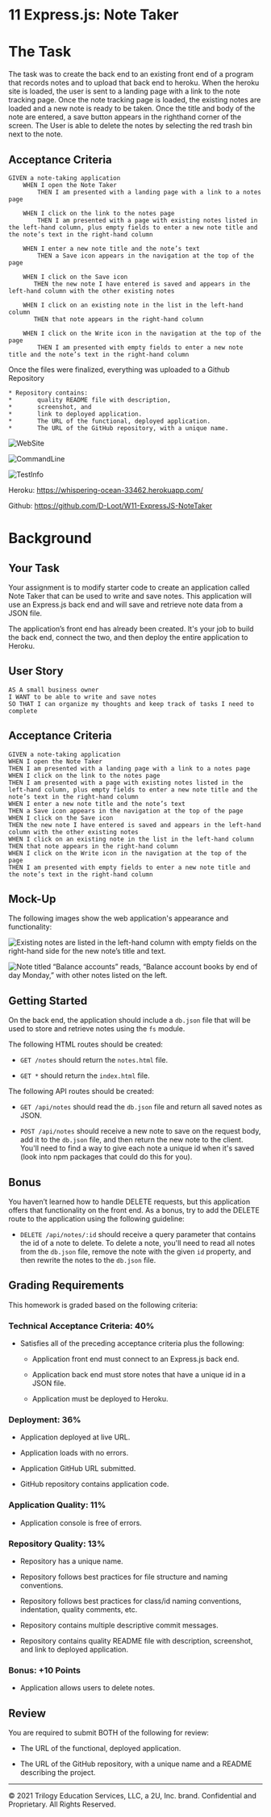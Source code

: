 # 11 Express.js: Note Taker

# The Task

The task was to create the back end to an existing front end of a program that records notes and to upload that back end to heroku. When the heroku site is loaded, the user is sent to a landing page with a link to the note tracking page. Once the note tracking page is loaded, the existing notes are loaded and a new note is ready to be taken. Once the title and body of the note are entered, a save button appears in the righthand corner of the screen. The User is able to delete the notes by selecting the red trash bin next to the note.

## Acceptance Criteria

```
GIVEN a note-taking application
    WHEN I open the Note Taker
        THEN I am presented with a landing page with a link to a notes page

    WHEN I click on the link to the notes page
        THEN I am presented with a page with existing notes listed in the left-hand column, plus empty fields to enter a new note title and the note’s text in the right-hand column

    WHEN I enter a new note title and the note’s text
        THEN a Save icon appears in the navigation at the top of the page

    WHEN I click on the Save icon
       THEN the new note I have entered is saved and appears in the left-hand column with the other existing notes

    WHEN I click on an existing note in the list in the left-hand column
       THEN that note appears in the right-hand column

    WHEN I click on the Write icon in the navigation at the top of the page
        THEN I am presented with empty fields to enter a new note title and the note’s text in the right-hand column
```

Once the files were finalized, everything was uploaded to a Github Repository

    * Repository contains:
    *       quality README file with description,
    *       screenshot, and
    *       link to deployed application.
    *       The URL of the functional, deployed application.
    *       The URL of the GitHub repository, with a unique name.

![WebSite](./Assets/OpeningPage.PNG)

![CommandLine](./Assets/FirstNotesPage.PNG)

![TestInfo](./Assets/SecondNotesPage.PNG)

Heroku: https://whispering-ocean-33462.herokuapp.com/

Github: https://github.com/D-Loot/W11-ExpressJS-NoteTaker

# Background

## Your Task

Your assignment is to modify starter code to create an application called Note Taker that can be used to write and save notes. This application will use an Express.js back end and will save and retrieve note data from a JSON file.

The application’s front end has already been created. It's your job to build the back end, connect the two, and then deploy the entire application to Heroku.


## User Story

```
AS A small business owner
I WANT to be able to write and save notes
SO THAT I can organize my thoughts and keep track of tasks I need to complete
```


## Acceptance Criteria

```
GIVEN a note-taking application
WHEN I open the Note Taker
THEN I am presented with a landing page with a link to a notes page
WHEN I click on the link to the notes page
THEN I am presented with a page with existing notes listed in the left-hand column, plus empty fields to enter a new note title and the note’s text in the right-hand column
WHEN I enter a new note title and the note’s text
THEN a Save icon appears in the navigation at the top of the page
WHEN I click on the Save icon
THEN the new note I have entered is saved and appears in the left-hand column with the other existing notes
WHEN I click on an existing note in the list in the left-hand column
THEN that note appears in the right-hand column
WHEN I click on the Write icon in the navigation at the top of the page
THEN I am presented with empty fields to enter a new note title and the note’s text in the right-hand column
```


## Mock-Up

The following images show the web application's appearance and functionality:

![Existing notes are listed in the left-hand column with empty fields on the right-hand side for the new note’s title and text.](./Assets/11-express-homework-demo-01.png)

![Note titled “Balance accounts” reads, “Balance account books by end of day Monday,” with other notes listed on the left.](./Assets/11-express-homework-demo-02.png)


## Getting Started

On the back end, the application should include a `db.json` file that will be used to store and retrieve notes using the `fs` module.

The following HTML routes should be created:

* `GET /notes` should return the `notes.html` file.

* `GET *` should return the `index.html` file.

The following API routes should be created:

* `GET /api/notes` should read the `db.json` file and return all saved notes as JSON.

* `POST /api/notes` should receive a new note to save on the request body, add it to the `db.json` file, and then return the new note to the client. You'll need to find a way to give each note a unique id when it's saved (look into npm packages that could do this for you).


## Bonus

You haven’t learned how to handle DELETE requests, but this application offers that functionality on the front end. As a bonus, try to add the DELETE route to the application using the following guideline:

* `DELETE /api/notes/:id` should receive a query parameter that contains the id of a note to delete. To delete a note, you'll need to read all notes from the `db.json` file, remove the note with the given `id` property, and then rewrite the notes to the `db.json` file.


## Grading Requirements

This homework is graded based on the following criteria:


### Technical Acceptance Criteria: 40%

* Satisfies all of the preceding acceptance criteria plus the following:

  * Application front end must connect to an Express.js back end.

  * Application back end must store notes that have a unique id in a JSON file.

  * Application must be deployed to Heroku.


### Deployment: 36%

* Application deployed at live URL.

* Application loads with no errors.

* Application GitHub URL submitted.

* GitHub repository contains application code.


### Application Quality: 11%

* Application console is free of errors.


### Repository Quality: 13%

* Repository has a unique name.

* Repository follows best practices for file structure and naming conventions.

* Repository follows best practices for class/id naming conventions, indentation, quality comments, etc.

* Repository contains multiple descriptive commit messages.

* Repository contains quality README file with description, screenshot, and link to deployed application.


### Bonus: +10 Points

* Application allows users to delete notes.


## Review

You are required to submit BOTH of the following for review:

* The URL of the functional, deployed application.

* The URL of the GitHub repository, with a unique name and a README describing the project.

- - -
© 2021 Trilogy Education Services, LLC, a 2U, Inc. brand. Confidential and Proprietary. All Rights Reserved.
